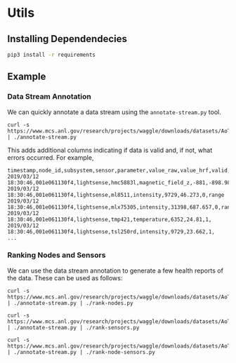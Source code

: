 # Utils

## Installing Dependendecies

```sh
pip3 install -r requirements
```

## Example

### Data Stream Annotation

We can quickly annotate a data stream using the `annotate-stream.py` tool.

```
curl -s https://www.mcs.anl.gov/research/projects/waggle/downloads/datasets/AoT_Chicago.complete.recent.csv | ./annotate-stream.py
```

This adds additional columns indicating if data is valid and, if not, what errors occurred. For example,

```
timestamp,node_id,subsystem,sensor,parameter,value_raw,value_hrf,valid,errors
2019/03/12 18:30:46,001e061130f4,lightsense,hmc5883l,magnetic_field_z,-881,-898.98,1,
2019/03/12 18:30:46,001e061130f4,lightsense,ml8511,intensity,9729,46.273,0,range
2019/03/12 18:30:46,001e061130f4,lightsense,mlx75305,intensity,31398,687.657,0,range
2019/03/12 18:30:46,001e061130f4,lightsense,tmp421,temperature,6352,24.81,1,
2019/03/12 18:30:46,001e061130f4,lightsense,tsl250rd,intensity,9729,23.662,1,
...
```

### Ranking Nodes and Sensors

We can use the data stream annotation to generate a few health reports of the data. These can be used as follows:

```
curl -s https://www.mcs.anl.gov/research/projects/waggle/downloads/datasets/AoT_Chicago.complete.recent.csv | ./annotate-stream.py | ./rank-nodes.py
```

```
curl -s https://www.mcs.anl.gov/research/projects/waggle/downloads/datasets/AoT_Chicago.complete.recent.csv | ./annotate-stream.py | ./rank-sensors.py
```

```
curl -s https://www.mcs.anl.gov/research/projects/waggle/downloads/datasets/AoT_Chicago.complete.recent.csv | ./annotate-stream.py | ./rank-node-sensors.py
```

